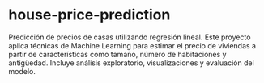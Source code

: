 # house-price-prediction
Predicción de precios de casas utilizando regresión lineal. Este proyecto aplica técnicas de Machine Learning para estimar el precio de viviendas a partir de características como tamaño, número de habitaciones y antigüedad. Incluye análisis exploratorio, visualizaciones y evaluación del modelo.
